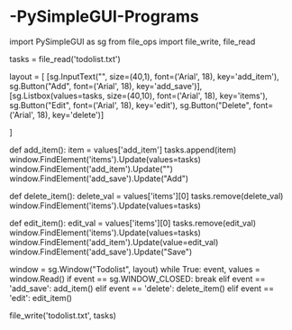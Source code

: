 # -PySimpleGUI-Programs
import PySimpleGUI as sg
from file_ops import file_write, file_read

tasks = file_read('todolist.txt')

layout = [
    [sg.InputText("", size=(40,1), font=('Arial', 18), key='add_item'),
      sg.Button("Add", font=('Arial', 18), key='add_save')],
    [sg.Listbox(values=tasks, size=(40,10), font=('Arial', 18), key='items'),
      sg.Button("Edit", font=('Arial', 18), key='edit'),
      sg.Button("Delete", font=('Arial', 18), key='delete')]

]

def add_item():
    item = values['add_item']
    tasks.append(item)
    window.FindElement('items').Update(values=tasks)
    window.FindElement('add_item').Update("")
    window.FindElement('add_save').Update("Add")


def delete_item():
    delete_val = values['items'][0]
    tasks.remove(delete_val)
    window.FindElement('items').Update(values=tasks)


def edit_item():
    edit_val = values['items'][0]
    tasks.remove(edit_val)
    window.FindElement('items').Update(values=tasks)
    window.FindElement('add_item').Update(value=edit_val)
    window.FindElement('add_save').Update("Save")


window = sg.Window("Todolist", layout)
while True:
    event, values = window.Read()
    if event == sg.WINDOW_CLOSED:
        break
    elif event == 'add_save':
        add_item()
    elif event == 'delete':
        delete_item()
    elif event == 'edit':
        edit_item()

file_write('todolist.txt', tasks)
